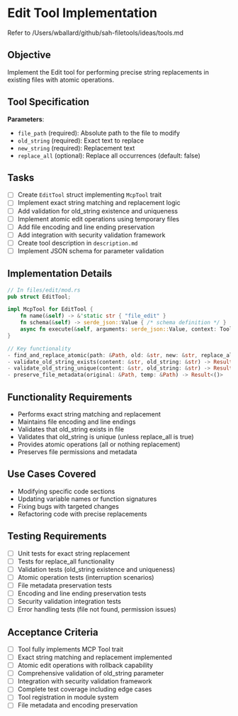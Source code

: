 # Edit Tool Implementation

Refer to /Users/wballard/github/sah-filetools/ideas/tools.md

## Objective
Implement the Edit tool for performing precise string replacements in existing files with atomic operations.

## Tool Specification
**Parameters**:
- `file_path` (required): Absolute path to the file to modify
- `old_string` (required): Exact text to replace
- `new_string` (required): Replacement text
- `replace_all` (optional): Replace all occurrences (default: false)

## Tasks
- [ ] Create `EditTool` struct implementing `McpTool` trait
- [ ] Implement exact string matching and replacement logic
- [ ] Add validation for old_string existence and uniqueness
- [ ] Implement atomic edit operations using temporary files
- [ ] Add file encoding and line ending preservation
- [ ] Add integration with security validation framework
- [ ] Create tool description in `description.md`
- [ ] Implement JSON schema for parameter validation

## Implementation Details
```rust
// In files/edit/mod.rs
pub struct EditTool;

impl McpTool for EditTool {
    fn name(&self) -> &'static str { "file_edit" }
    fn schema(&self) -> serde_json::Value { /* schema definition */ }
    async fn execute(&self, arguments: serde_json::Value, context: ToolContext) -> Result<CallToolResult>;
}

// Key functionality
- find_and_replace_atomic(path: &Path, old: &str, new: &str, replace_all: bool) -> Result<EditResult>
- validate_old_string_exists(content: &str, old_string: &str) -> Result<usize>
- validate_old_string_unique(content: &str, old_string: &str) -> Result<()>
- preserve_file_metadata(original: &Path, temp: &Path) -> Result<()>
```

## Functionality Requirements
- Performs exact string matching and replacement
- Maintains file encoding and line endings
- Validates that old_string exists in file
- Validates that old_string is unique (unless replace_all is true)
- Provides atomic operations (all or nothing replacement)
- Preserves file permissions and metadata

## Use Cases Covered
- Modifying specific code sections
- Updating variable names or function signatures
- Fixing bugs with targeted changes
- Refactoring code with precise replacements

## Testing Requirements
- [ ] Unit tests for exact string replacement
- [ ] Tests for replace_all functionality
- [ ] Validation tests (old_string existence and uniqueness)
- [ ] Atomic operation tests (interruption scenarios)
- [ ] File metadata preservation tests
- [ ] Encoding and line ending preservation tests
- [ ] Security validation integration tests
- [ ] Error handling tests (file not found, permission issues)

## Acceptance Criteria
- [ ] Tool fully implements MCP Tool trait
- [ ] Exact string matching and replacement implemented
- [ ] Atomic edit operations with rollback capability
- [ ] Comprehensive validation of old_string parameter
- [ ] Integration with security validation framework
- [ ] Complete test coverage including edge cases
- [ ] Tool registration in module system
- [ ] File metadata and encoding preservation